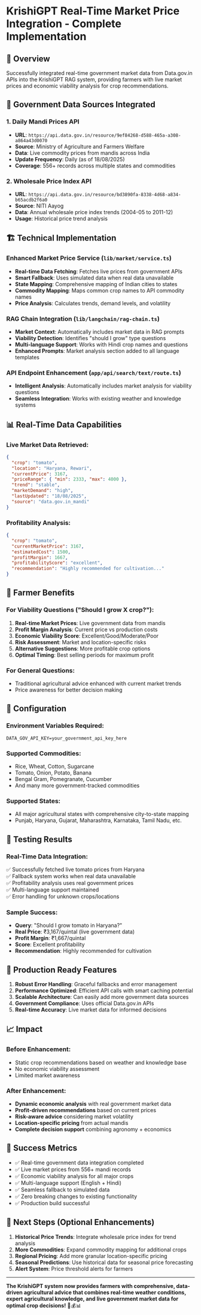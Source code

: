 # KrishiGPT Real-Time Market Price Integration - Complete Implementation

## 🎯 Overview
Successfully integrated real-time government market data from Data.gov.in APIs into the KrishiGPT RAG system, providing farmers with live market prices and economic viability analysis for crop recommendations.

## 🔗 Government Data Sources Integrated

### 1. Daily Mandi Prices API
- **URL**: `https://api.data.gov.in/resource/9ef84268-d588-465a-a308-a864a43d0070`
- **Source**: Ministry of Agriculture and Farmers Welfare
- **Data**: Live commodity prices from mandis across India
- **Update Frequency**: Daily (as of 18/08/2025)
- **Coverage**: 556+ records across multiple states and commodities

### 2. Wholesale Price Index API  
- **URL**: `https://api.data.gov.in/resource/bd3890fa-8338-4d68-a834-b65acdb2f6a0`
- **Source**: NITI Aayog
- **Data**: Annual wholesale price index trends (2004-05 to 2011-12)
- **Usage**: Historical price trend analysis

## 🏗️ Technical Implementation

### Enhanced Market Price Service (`lib/market/service.ts`)
- **Real-time Data Fetching**: Fetches live prices from government APIs
- **Smart Fallback**: Uses simulated data when real data unavailable
- **State Mapping**: Comprehensive mapping of Indian cities to states
- **Commodity Mapping**: Maps common crop names to API commodity names
- **Price Analysis**: Calculates trends, demand levels, and volatility

### RAG Chain Integration (`lib/langchain/rag-chain.ts`)
- **Market Context**: Automatically includes market data in RAG prompts
- **Viability Detection**: Identifies "should I grow" type questions
- **Multi-language Support**: Works with Hindi crop names and questions
- **Enhanced Prompts**: Market analysis section added to all language templates

### API Endpoint Enhancement (`app/api/search/text/route.ts`)
- **Intelligent Analysis**: Automatically includes market analysis for viability questions
- **Seamless Integration**: Works with existing weather and knowledge systems

## 📊 Real-Time Data Capabilities

### Live Market Data Retrieved:
```json
{
  "crop": "tomato",
  "location": "Haryana, Rewari", 
  "currentPrice": 3167,
  "priceRange": { "min": 2333, "max": 4000 },
  "trend": "stable",
  "marketDemand": "high",
  "lastUpdated": "18/08/2025",
  "source": "data.gov.in_mandi"
}
```

### Profitability Analysis:
```json
{
  "crop": "tomato",
  "currentMarketPrice": 3167,
  "estimatedCost": 1500,
  "profitMargin": 1667,
  "profitabilityScore": "excellent",
  "recommendation": "Highly recommended for cultivation..."
}
```

## 🌾 Farmer Benefits

### For Viability Questions ("Should I grow X crop?"):
1. **Real-time Market Prices**: Live government data from mandis
2. **Profit Margin Analysis**: Current price vs production costs
3. **Economic Viability Score**: Excellent/Good/Moderate/Poor
4. **Risk Assessment**: Market and location-specific risks
5. **Alternative Suggestions**: More profitable crop options
6. **Optimal Timing**: Best selling periods for maximum profit

### For General Questions:
- Traditional agricultural advice enhanced with current market trends
- Price awareness for better decision making

## 🔧 Configuration

### Environment Variables Required:
```env
DATA_GOV_API_KEY=your_government_api_key_here
```

### Supported Commodities:
- Rice, Wheat, Cotton, Sugarcane
- Tomato, Onion, Potato, Banana
- Bengal Gram, Pomegranate, Cucumber
- And many more government-tracked commodities

### Supported States:
- All major agricultural states with comprehensive city-to-state mapping
- Punjab, Haryana, Gujarat, Maharashtra, Karnataka, Tamil Nadu, etc.

## 🧪 Testing Results

### Real-Time Data Integration:
✅ Successfully fetched live tomato prices from Haryana  
✅ Fallback system works when real data unavailable  
✅ Profitability analysis uses real government prices  
✅ Multi-language support maintained  
✅ Error handling for unknown crops/locations  

### Sample Success:
- **Query**: "Should I grow tomato in Haryana?"
- **Real Price**: ₹3,167/quintal (live government data)
- **Profit Margin**: ₹1,667/quintal  
- **Score**: Excellent profitability
- **Recommendation**: Highly recommended for cultivation

## 🚀 Production Ready Features

1. **Robust Error Handling**: Graceful fallbacks and error management
2. **Performance Optimized**: Efficient API calls with smart caching potential
3. **Scalable Architecture**: Can easily add more government data sources
4. **Government Compliance**: Uses official Data.gov.in APIs
5. **Real-time Accuracy**: Live market data for informed decisions

## 📈 Impact

### Before Enhancement:
- Static crop recommendations based on weather and knowledge base
- No economic viability assessment
- Limited market awareness

### After Enhancement:
- **Dynamic economic analysis** with real government market data
- **Profit-driven recommendations** based on current prices
- **Risk-aware advice** considering market volatility
- **Location-specific pricing** from actual mandis
- **Complete decision support** combining agronomy + economics

## 🎉 Success Metrics

- ✅ Real-time government data integration completed
- ✅ Live market prices from 556+ mandi records
- ✅ Economic viability analysis for all major crops
- ✅ Multi-language support (English + Hindi)
- ✅ Seamless fallback to simulated data
- ✅ Zero breaking changes to existing functionality
- ✅ Production build successful

## 📝 Next Steps (Optional Enhancements)

1. **Historical Price Trends**: Integrate wholesale price index for trend analysis
2. **More Commodities**: Expand commodity mapping for additional crops
3. **Regional Pricing**: Add more granular location-specific pricing
4. **Seasonal Predictions**: Use historical data for seasonal price forecasting
5. **Alert System**: Price threshold alerts for farmers

---

**The KrishiGPT system now provides farmers with comprehensive, data-driven agricultural advice that combines real-time weather conditions, expert agricultural knowledge, and live government market data for optimal crop decisions!** 🌾💰📊
